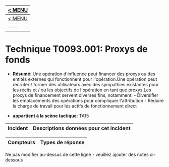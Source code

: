 |[< MENU](../README.md)|
|---|
|[< MENU](../../README.md)|
|---|
# Technique T0093.001: Proxys de fonds

* **Résumé**: Une opération d'influence peut financer des proxys ou des entités externes qui fonctionnent pour l'opération.Une opération peut recruter / former des utilisateurs avec des sympathies existantes pour les récits et / ou les objectifs de l'opération en tant que proxys.Les proxys de financement servent diverses fins, notamment: - Diversifier les emplacements des opérations pour compliquer l'attribution - Réduire la charge de travail pour les actifs de fonctionnement direct

* **appartient à la scène tactique**: TA15


|Incident |Descriptions données pour cet incident |
|-------- |-------------------- |



|Compteurs |Types de réponse |
|-------- |-------------- |


Ne pas modifier au-dessus de cette ligne - veuillez ajouter des notes ci-dessous